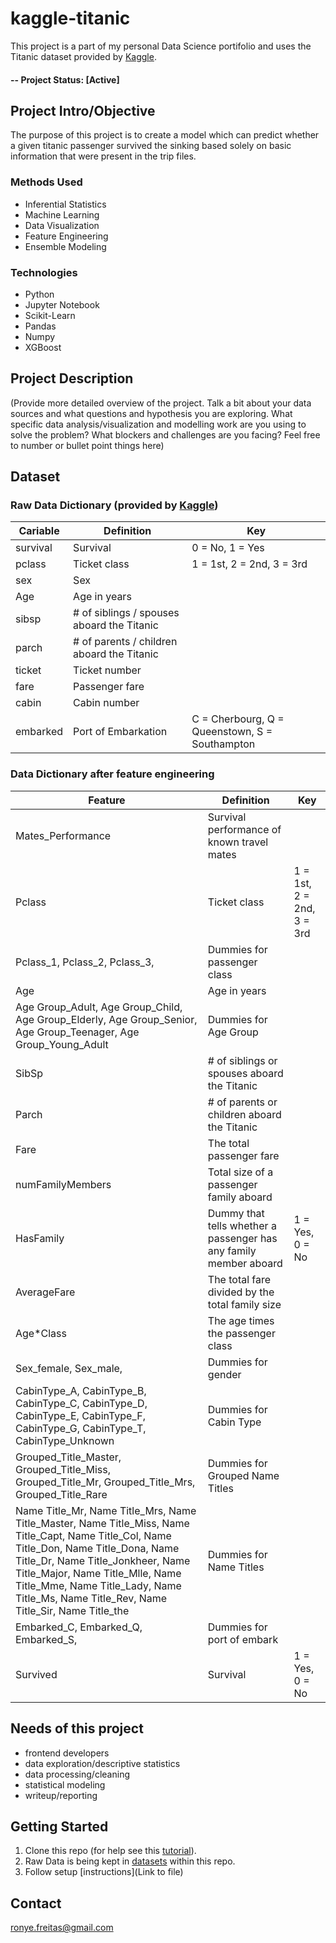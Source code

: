 # kaggle-titanic
This project is a part of my personal Data Science portifolio and uses the Titanic dataset provided by [Kaggle](https://www.kaggle.com/).

#### -- Project Status: [Active]

## Project Intro/Objective
The purpose of this project is to create a model which can predict whether a given titanic passenger survived the sinking based solely on basic information that were present in the trip files.

### Methods Used
* Inferential Statistics
* Machine Learning
* Data Visualization
* Feature Engineering
* Ensemble Modeling

### Technologies
* Python
* Jupyter Notebook
* Scikit-Learn
* Pandas
* Numpy
* XGBoost

## Project Description
(Provide more detailed overview of the project.  Talk a bit about your data sources and what questions and hypothesis you are exploring. What specific data analysis/visualization and modelling work are you using to solve the problem? What blockers and challenges are you facing?  Feel free to number or bullet point things here)

## Dataset
### Raw Data Dictionary (provided by [Kaggle](https://www.kaggle.com/))
| Cariable | Definition                                 | Key                                            |
|----------|--------------------------------------------|------------------------------------------------|
| survival | Survival                                   | 0 = No, 1 = Yes                                |
| pclass   | Ticket class                               | 1 = 1st, 2 = 2nd, 3 = 3rd                      |
| sex      | Sex                                        |                                                |
| Age      | Age in years                               |                                                |
| sibsp    | # of siblings / spouses aboard the Titanic |                                                |
| parch    | # of parents / children aboard the Titanic |                                                |
| ticket   | Ticket number                              |                                                |
| fare     | Passenger fare                             |                                                |
| cabin    | Cabin number                               |                                                |
| embarked | Port of Embarkation                        | C = Cherbourg, Q = Queenstown, S = Southampton |

### Data Dictionary after feature engineering
| Feature                                                                                                                                                                                                                                                                                                    | Definition                                                        | Key                       |
|------------------------------------------------------------------------------------------------------------------------------------------------------------------------------------------------------------------------------------------------------------------------------------------------------------|-------------------------------------------------------------------|---------------------------|
| Mates_Performance                                                                                                                                                                                                                                                                                          | Survival performance of known travel mates                        |                           |
| Pclass                                                                                                                                                                                                                                                                                                     | Ticket class                                                      | 1 = 1st, 2 = 2nd, 3 = 3rd |
| Pclass_1, Pclass_2, Pclass_3,                                                                                                                                                                                                                                                                              | Dummies for passenger class                                       |                           |
| Age                                                                                                                                                                                                                                                                                                        | Age in years                                                      |                           |
| Age Group_Adult, Age Group_Child, Age Group_Elderly, Age Group_Senior, Age Group_Teenager, Age Group_Young_Adult                                                                                                                                                                                           | Dummies for Age Group                                             |                           |
| SibSp                                                                                                                                                                                                                                                                                                      | # of siblings or spouses aboard the Titanic                       |                           |
| Parch                                                                                                                                                                                                                                                                                                      | # of parents or children aboard the Titanic                       |                           |
| Fare                                                                                                                                                                                                                                                                                                       | The total passenger fare                                          |                           |
| numFamilyMembers                                                                                                                                                                                                                                                                                           | Total size of a passenger family aboard                           |                           |
| HasFamily                                                                                                                                                                                                                                                                                                  | Dummy that tells whether a passenger has any family member aboard | 1 = Yes, 0 = No           |
| AverageFare                                                                                                                                                                                                                                                                                                | The total fare divided by the total family size                   |                           |
| Age*Class                                                                                                                                                                                                                                                                                                  | The age times the passenger class                                 |                           |
| Sex_female, Sex_male,                                                                                                                                                                                                                                                                                      | Dummies for gender                                                |                           |
| CabinType_A, CabinType_B, CabinType_C, CabinType_D, CabinType_E, CabinType_F, CabinType_G, CabinType_T, CabinType_Unknown                                                                                                                                                                                  | Dummies for Cabin Type                                            |                           |
| Grouped_Title_Master, Grouped_Title_Miss, Grouped_Title_Mr, Grouped_Title_Mrs, Grouped_Title_Rare                                                                                                                                                                                                          | Dummies for Grouped Name Titles                                   |                           |
| Name Title_Mr, Name Title_Mrs, Name Title_Master, Name Title_Miss, Name Title_Capt, Name Title_Col, Name Title_Don, Name Title_Dona, Name Title_Dr, Name Title_Jonkheer, Name Title_Major, Name Title_Mlle, Name Title_Mme, Name Title_Lady, Name Title_Ms, Name Title_Rev, Name Title_Sir, Name Title_the | Dummies for Name Titles                                           |                           |
| Embarked_C, Embarked_Q, Embarked_S,                                                                                                                                                                                                                                                                        | Dummies for port of embark                                        |                           |
| Survived                                                                                                                                                                                                                                                                                                   | Survival                                                          | 1 = Yes, 0 = No           |## Needs of this project

## Needs of this project
- frontend developers
- data exploration/descriptive statistics
- data processing/cleaning
- statistical modeling
- writeup/reporting

## Getting Started
1. Clone this repo (for help see this [tutorial](https://help.github.com/articles/cloning-a-repository/)).
2. Raw Data is being kept in [datasets](https://github.com/ronyefreitas/kaggle-titanic/tree/master/datasets) within this repo.
3. Follow setup [instructions](Link to file)


## Contact
ronye.freitas@gmail.com

